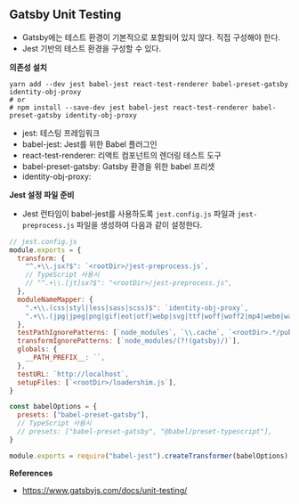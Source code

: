 ## Gatsby Unit Testing

- Gatsby에는 테스트 환경이 기본적으로 포함되어 있지 않다. 직접 구성해야 한다.
- Jest 기반의 테스트 환경을 구성할 수 있다.

**의존성 설치**

```shell
yarn add --dev jest babel-jest react-test-renderer babel-preset-gatsby identity-obj-proxy
# or
# npm install --save-dev jest babel-jest react-test-renderer babel-preset-gatsby identity-obj-proxy
```

- jest: 테스팅 프레임워크
- babel-jest: Jest를 위한 Babel 플러그인
- react-test-renderer: 리액트 컴포넌트의 렌더링 테스트 도구
- babel-preset-gatsby: Gatsby 환경을 위한 babel 프리셋
- identity-obj-proxy: 

**Jest 설정 파일 준비**

- Jest 런타임이 babel-jest를 사용하도록 `jest.config.js` 파일과 `jest-preprocess.js` 파일을 생성하여 다음과 같이 설정한다.

```js
// jest.config.js
module.exports = {
  transform: {
    "^.+\\.jsx?$": `<rootDir>/jest-preprocess.js`,
    // TypeScript 사용시
    // "^.+\\.[jt]sx?$": "<rootDir>/jest-preprocess.js",
  },
  moduleNameMapper: {
    ".+\\.(css|styl|less|sass|scss)$": `identity-obj-proxy`,
    ".+\\.(jpg|jpeg|png|gif|eot|otf|webp|svg|ttf|woff|woff2|mp4|webm|wav|mp3|m4a|aac|oga)$": `<rootDir>/__mocks__/file-mock.js`,
  },
  testPathIgnorePatterns: [`node_modules`, `\\.cache`, `<rootDir>.*/public`],
  transformIgnorePatterns: [`node_modules/(?!(gatsby)/)`],
  globals: {
    __PATH_PREFIX__: ``,
  },
  testURL: `http://localhost`,
  setupFiles: [`<rootDir>/loadershim.js`],
}
```

```js
const babelOptions = {
  presets: ["babel-preset-gatsby"],
  // TypeScript 사용시
  // presets: ["babel-preset-gatsby", "@babel/preset-typescript"],
}

module.exports = require("babel-jest").createTransformer(babelOptions)
```

**References**

- https://www.gatsbyjs.com/docs/unit-testing/